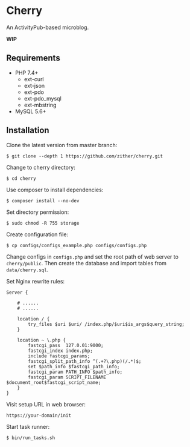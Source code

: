 # Cherry

An ActivityPub-based microblog.

**WIP**

## Requirements

- PHP 7.4+
    - ext-curl
    - ext-json
    - ext-pdo
    - ext-pdo_mysql
    - ext-mbstring
- MySQL 5.6+

## Installation

Clone the latest version from master branch:

    $ git clone --depth 1 https://github.com/zither/cherry.git 
    
Change to cherry directory:

    $ cd cherry
    
Use composer to install dependencies:

    $ composer install --no-dev
    
Set directory permission:

    $ sudo chmod -R 755 storage    
    
Create configuration file:

    $ cp configs/configs_example.php configs/configs.php
    
Change configs in `configs.php` and set the root path of web server to `cherry/public`. Then create the database and import tables from `data/cherry.sql`.

Set Nginx rewrite rules:

    Server {
    
        # ......
        # ......
        
        location / {
            try_files $uri $uri/ /index.php/$uri$is_args$query_string;
        }

        location ~ \.php {
            fastcgi_pass  127.0.01:9000;
            fastcgi_index index.php;
            include fastcgi_params;
            fastcgi_split_path_info ^(.+?\.php)(/.*)$;
            set $path_info $fastcgi_path_info;
            fastcgi_param PATH_INFO $path_info;
            fastcgi_param SCRIPT_FILENAME $document_root$fastcgi_script_name;
        }
    }

Visit setup URL in web browser:

    https://your-domain/init

Start task runner:

    $ bin/run_tasks.sh
